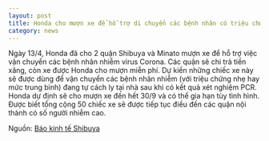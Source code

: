 ```yaml
---
layout: post
title: Honda cho mượn xe để hỗ trợ di chuyển các bệnh nhân có triệu chứng nhẹ tại Shibuya và một số quận nội thành
category: news
---
```

Ngày 13/4, Honda đã cho 2 quận Shibuya và Minato mượn xe để hỗ trợ việc vận chuyển các bệnh nhân nhiễm virus Corona. Các quận sẽ chi trả tiền xăng, còn xe được Honda cho mượn miễn phí. Dự kiến những chiếc xe này sẽ được dùng để vận chuyển các bệnh nhân nhiễm (với triệu chứng nhẹ hay mức trung bình) đang tự cách ly tại nhà sau khi có kết quả xét nghiệm PCR. Honda dự định sẽ cho mượn xe đến hết 30/9 và có thể gia hạn tùy tình hình. Được biết tổng cộng 50 chiếc xe sẽ được tiếp tục điều đến các quận nội thành có số người nhiễm cao.

Nguồn: [Báo kinh tế Shibuya](https://www.shibukei.com/headline/14992/)